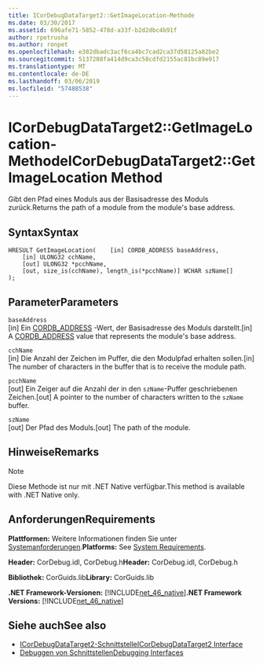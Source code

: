 ```yaml
---
title: ICorDebugDataTarget2::GetImageLocation-Methode
ms.date: 03/30/2017
ms.assetid: 696afe71-5852-478d-a33f-b2d2dbc4b91f
author: rpetrusha
ms.author: ronpet
ms.openlocfilehash: e382dbadc3acf6ca4bc7cad2ca37d58125a82be2
ms.sourcegitcommit: 5137208fa414d9ca3c58cdfd2155ac81bc89e917
ms.translationtype: MT
ms.contentlocale: de-DE
ms.lasthandoff: 03/06/2019
ms.locfileid: "57488538"
---
```

# <a name="icordebugdatatarget2getimagelocation-method"></a><span data-ttu-id="5747c-102">ICorDebugDataTarget2::GetImageLocation-Methode</span><span class="sxs-lookup"><span data-stu-id="5747c-102">ICorDebugDataTarget2::GetImageLocation Method</span></span>
<span data-ttu-id="5747c-103">Gibt den Pfad eines Moduls aus der Basisadresse des Moduls zurück.</span><span class="sxs-lookup"><span data-stu-id="5747c-103">Returns the path of a module from the module's base address.</span></span>  
  
## <a name="syntax"></a><span data-ttu-id="5747c-104">Syntax</span><span class="sxs-lookup"><span data-stu-id="5747c-104">Syntax</span></span>  
  
```  
HRESULT GetImageLocation(    [in] CORDB_ADDRESS baseAddress,  
    [in] ULONG32 cchName,  
    [out] ULONG32 *pcchName,  
    [out, size_is(cchName), length_is(*pcchName)] WCHAR szName[]  
);  
```  
  
## <a name="parameters"></a><span data-ttu-id="5747c-105">Parameter</span><span class="sxs-lookup"><span data-stu-id="5747c-105">Parameters</span></span>  
 `baseAddress`  
 <span data-ttu-id="5747c-106">[in] Ein [CORDB_ADDRESS](../../../../docs/framework/unmanaged-api/common-data-types-unmanaged-api-reference.md) -Wert, der Basisadresse des Moduls darstellt.</span><span class="sxs-lookup"><span data-stu-id="5747c-106">[in] A [CORDB_ADDRESS](../../../../docs/framework/unmanaged-api/common-data-types-unmanaged-api-reference.md) value that represents the module's base address.</span></span>  
  
 `cchName`  
 <span data-ttu-id="5747c-107">[in] Die Anzahl der Zeichen im Puffer, die den Modulpfad erhalten sollen.</span><span class="sxs-lookup"><span data-stu-id="5747c-107">[in] The number of characters in the buffer that is to receive the module path.</span></span>  
  
 `pcchName`  
 <span data-ttu-id="5747c-108">[out] Ein Zeiger auf die Anzahl der in den `szName`-Puffer geschriebenen Zeichen.</span><span class="sxs-lookup"><span data-stu-id="5747c-108">[out] A pointer to the number of characters written to the `szName` buffer.</span></span>  
  
 `szName`  
 <span data-ttu-id="5747c-109">[out] Der Pfad des Moduls.</span><span class="sxs-lookup"><span data-stu-id="5747c-109">[out] The path of the module.</span></span>  
  
## <a name="remarks"></a><span data-ttu-id="5747c-110">Hinweise</span><span class="sxs-lookup"><span data-stu-id="5747c-110">Remarks</span></span>  
  
> [!NOTE]
>  <span data-ttu-id="5747c-111">Diese Methode ist nur mit .NET Native verfügbar.</span><span class="sxs-lookup"><span data-stu-id="5747c-111">This method is available with .NET Native only.</span></span>  
  
## <a name="requirements"></a><span data-ttu-id="5747c-112">Anforderungen</span><span class="sxs-lookup"><span data-stu-id="5747c-112">Requirements</span></span>  
 <span data-ttu-id="5747c-113">**Plattformen:** Weitere Informationen finden Sie unter [Systemanforderungen](../../../../docs/framework/get-started/system-requirements.md).</span><span class="sxs-lookup"><span data-stu-id="5747c-113">**Platforms:** See [System Requirements](../../../../docs/framework/get-started/system-requirements.md).</span></span>  
  
 <span data-ttu-id="5747c-114">**Header:** CorDebug.idl, CorDebug.h</span><span class="sxs-lookup"><span data-stu-id="5747c-114">**Header:** CorDebug.idl, CorDebug.h</span></span>  
  
 <span data-ttu-id="5747c-115">**Bibliothek:** CorGuids.lib</span><span class="sxs-lookup"><span data-stu-id="5747c-115">**Library:** CorGuids.lib</span></span>  
  
 <span data-ttu-id="5747c-116">**.NET Framework-Versionen:** [!INCLUDE[net_46_native](../../../../includes/net-46-native-md.md)]</span><span class="sxs-lookup"><span data-stu-id="5747c-116">**.NET Framework Versions:** [!INCLUDE[net_46_native](../../../../includes/net-46-native-md.md)]</span></span>  
  
## <a name="see-also"></a><span data-ttu-id="5747c-117">Siehe auch</span><span class="sxs-lookup"><span data-stu-id="5747c-117">See also</span></span>
- [<span data-ttu-id="5747c-118">ICorDebugDataTarget2-Schnittstelle</span><span class="sxs-lookup"><span data-stu-id="5747c-118">ICorDebugDataTarget2 Interface</span></span>](../../../../docs/framework/unmanaged-api/debugging/icordebugdatatarget2-interface.md)
- [<span data-ttu-id="5747c-119">Debuggen von Schnittstellen</span><span class="sxs-lookup"><span data-stu-id="5747c-119">Debugging Interfaces</span></span>](../../../../docs/framework/unmanaged-api/debugging/debugging-interfaces.md)
